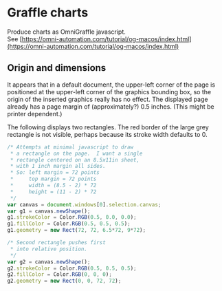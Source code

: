 # Graffle charts

Produce charts as OmniGraffle
javascript.  
See [https://omni-automation.com/tutorial/og-macos/index.html](https://omni-automation.com/tutorial/og-macos/index.html)

## Origin and dimensions

It appears that in a default document, 
the upper-left corner of the page 
is positioned at the upper-left corner 
of the graphics bounding box, so 
the origin of the inserted graphics really
has no effect.  The displayed page already
has a page margin of (approximately?)
0.5 inches.   (This might be 
printer dependent.)

The following displays two 
rectangles.  The red border 
of the large grey rectangle
is not visible, perhaps because 
its stroke width defaults to 0. 

```javascript
/* Attempts at minimal javascript to draw
 * a rectangle on the page.  I want a single
 * rectangle centered on an 8.5x11in sheet,
 * with 1 inch margin all sides.
 * So: left margin = 72 points
 *     top margin = 72 points
 *     width = (8.5 - 2) * 72
 *     height = (11 - 2) * 72
 */
var canvas = document.windows[0].selection.canvas;
var g1 = canvas.newShape();
g1.strokeColor = Color.RGB(0.5, 0.0, 0.0);
g1.fillColor = Color.RGB(0.5, 0.5, 0.5);
g1.geometry = new Rect(72, 72, 6.5*72, 9*72);

/* Second rectangle pushes first 
 * into relative position. 
 */
var g2 = canvas.newShape();
g2.strokeColor = Color.RGB(0.5, 0.5, 0.5);
g2.fillColor = Color.RGB(0, 0, 0);
g2.geometry = new Rect(0, 0, 72, 72);

```